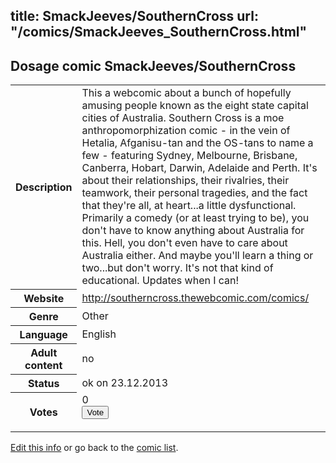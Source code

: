 title: SmackJeeves/SouthernCross
url: "/comics/SmackJeeves_SouthernCross.html"
---
Dosage comic SmackJeeves/SouthernCross
-----------------------------------------

<p id="msg"></p>
<script type="text/javascript">
if (window.location.search === '?edit_info_mail=sent_ok') {
  var elem = document.getElementById("msg");
  elem.innerHTML = 'Edited information sucessfully sent for review, which is usually done daily. Thanks!';
  elem.className = 'ok';
}
</script>
<table class="comicinfo">
<tr>
<th>Description</th><td>This a webcomic about a bunch of hopefully amusing people known as the eight state capital cities of Australia. Southern Cross is a moe anthropomorphization comic - in the vein of Hetalia, Afganisu-tan and the OS-tans to name a few - featuring Sydney, Melbourne, Brisbane, Canberra, Hobart, Darwin, Adelaide and Perth. It's about their relationships, their rivalries, their teamwork, their personal tragedies, and the fact that they're all, at heart...a little dysfunctional. Primarily a comedy (or at least trying to be), you don't have to know anything about Australia for this. Hell, you don't even have to care about Australia either. And maybe you'll learn a thing or two...but don't worry. It's not that kind of educational. Updates when I can!</td>
</tr>
<tr>
<th>Website</th><td><a href="http://southerncross.thewebcomic.com/comics/">http://southerncross.thewebcomic.com/comics/</a></td>
</tr>
<tr>
<th>Genre</th><td>Other</td>
</tr>
<tr>
<th>Language</th><td>English</td>
</tr>
<tr>
<th>Adult content</th><td>no</td>
</tr>
<tr>
<th>Status</th><td>ok on 23.12.2013</td>
</tr>
<tr>
<th>Votes</th><td>0
<form action="http://gaecounter.appspot.com/count/" method="POST">
<input name="name" type="hidden" value="SmackJeeves_SouthernCross"/>
<input name="uid" type="hidden" id="voteuid" value=""/>
<input type="submit" value="Vote"/>
</form>
</td>
</tr>
</table>
<script type="text/javascript">
var ua = navigator.userAgent;
document.getElementById("voteuid").value = ua.replace(/[^a-zA-Z0-9\._:]/g , "_");;
</script>

[Edit this info](SmackJeeves_SouthernCross_edit.html) or go back to the [comic list](../comic-index.html).
